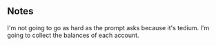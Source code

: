 ## Notes

I'm not going to go as hard as the prompt asks because it's tedium. I'm going to collect the balances of each account.
